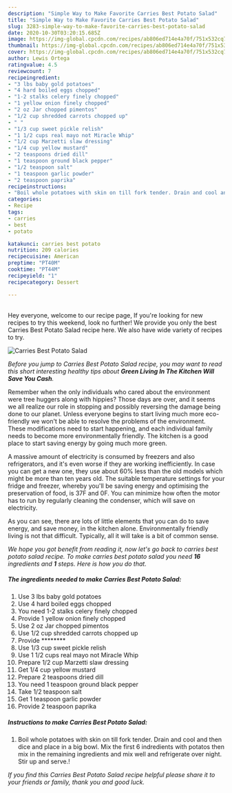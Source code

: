 ```yaml
---
description: "Simple Way to Make Favorite Carries Best Potato Salad"
title: "Simple Way to Make Favorite Carries Best Potato Salad"
slug: 3283-simple-way-to-make-favorite-carries-best-potato-salad
date: 2020-10-30T03:20:15.685Z
image: https://img-global.cpcdn.com/recipes/ab806ed714e4a70f/751x532cq70/carries-best-potato-salad-recipe-main-photo.jpg
thumbnail: https://img-global.cpcdn.com/recipes/ab806ed714e4a70f/751x532cq70/carries-best-potato-salad-recipe-main-photo.jpg
cover: https://img-global.cpcdn.com/recipes/ab806ed714e4a70f/751x532cq70/carries-best-potato-salad-recipe-main-photo.jpg
author: Lewis Ortega
ratingvalue: 4.5
reviewcount: 7
recipeingredient:
- "3 lbs baby gold potatoes"
- "4 hard boiled eggs chopped"
- "1-2 stalks celery finely chopped"
- "1 yellow onion finely chopped"
- "2 oz Jar chopped pimentos"
- "1/2 cup shredded carrots chopped up"
- " "
- "1/3 cup sweet pickle relish"
- "1 1/2 cups real mayo not Miracle Whip"
- "1/2 cup Marzetti slaw dressing"
- "1/4 cup yellow mustard"
- "2 teaspoons dried dill"
- "1 teaspoon ground black pepper"
- "1/2 teaspoon salt"
- "1 teaspoon garlic powder"
- "2 teaspoon paprika"
recipeinstructions:
- "Boil whole potatoes with skin on till fork tender. Drain and cool and then dice and place in a big bowl. Mix the first 6 indredients with potatos then mix in the remaining ingredients and mix well and refrigerate over night. Stir up and serve.!"
categories:
- Recipe
tags:
- carries
- best
- potato

katakunci: carries best potato 
nutrition: 209 calories
recipecuisine: American
preptime: "PT40M"
cooktime: "PT44M"
recipeyield: "1"
recipecategory: Dessert

---
```

<br>
Hey everyone, welcome to our recipe page, If you're looking for new recipes to try this weekend, look no further! We provide you only the best Carries Best Potato Salad recipe here. We also have wide variety of recipes to try.
<br>


![Carries Best Potato Salad](https://img-global.cpcdn.com/recipes/ab806ed714e4a70f/751x532cq70/carries-best-potato-salad-recipe-main-photo.jpg)

<i>Before you jump to Carries Best Potato Salad recipe, you may want to read this short interesting healthy tips about 
<strong>Green Living In The Kitchen Will Save You Cash</strong>.</i>
</br>

Remember when the only individuals who cared about the environment were tree huggers along with hippies? Those days are over, and it seems we all realize our role in stopping and possibly reversing the damage being done to our planet. Unless everyone begins to start living much more eco-friendly we won't be able to resolve the problems of the environment. These modifications need to start happening, and each individual family needs to become more environmentally friendly. The kitchen is a good place to start saving energy by going much more green.

A massive amount of electricity is consumed by freezers and also refrigerators, and it's even worse if they are working inefficiently. In case you can get a new one, they use about 60% less than the old models which might be more than ten years old. The suitable temperature settings for your fridge and freezer, whereby you'll be saving energy and optimising the preservation of food, is 37F and 0F. You can minimize how often the motor has to run by regularly cleaning the condenser, which will save on electricity.

As you can see, there are lots of little elements that you can do to save energy, and save money, in the kitchen alone. Environmentally friendly living is not that difficult. Typically, all it will take is a bit of common sense.


<i>We hope you got benefit from reading it, now let's go back to carries best potato salad recipe. To make carries best potato salad you need <strong>16</strong> ingredients and <strong>1</strong> steps. Here is how you do that.
</i>

##### The ingredients needed to make Carries Best Potato Salad:

1. Use 3 lbs baby gold potatoes
1. Use 4 hard boiled eggs chopped
1. You need 1-2 stalks celery finely chopped
1. Provide 1 yellow onion finely chopped
1. Use 2 oz Jar chopped pimentos
1. Use 1/2 cup shredded carrots chopped up
1. Provide  ********
1. Use 1/3 cup sweet pickle relish
1. Use 1 1/2 cups real mayo not Miracle Whip
1. Prepare 1/2 cup Marzetti slaw dressing
1. Get 1/4 cup yellow mustard
1. Prepare 2 teaspoons dried dill
1. You need 1 teaspoon ground black pepper
1. Take 1/2 teaspoon salt
1. Get 1 teaspoon garlic powder
1. Provide 2 teaspoon paprika


##### Instructions to make Carries Best Potato Salad:

1. Boil whole potatoes with skin on till fork tender. Drain and cool and then dice and place in a big bowl. Mix the first 6 indredients with potatos then mix in the remaining ingredients and mix well and refrigerate over night. Stir up and serve.!


<i>If you find this Carries Best Potato Salad recipe helpful please share it to your friends or family, thank you and good luck.</i>
